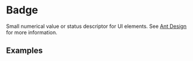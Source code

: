 # Badge

Small numerical value or status descriptor for UI elements. See [Ant Design](https://ant.design/components/badge/) for more information.

## Examples

<demo name="basic"></demo>
<demo name="ribbon" title="Ribbon"></demo>
